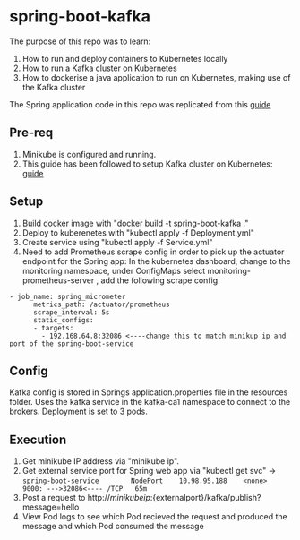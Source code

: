 # spring-boot-kafka

The purpose of this repo was to learn:

1. How to run and deploy containers to Kubernetes locally
2. How to run a Kafka cluster on Kubernetes
3. How to dockerise a java application to run on Kubernetes, making use of the Kafka cluster

The Spring application code in this repo was replicated from this [guide](https://www.confluent.io/blog/apache-kafka-spring-boot-application/)

## Pre-req
1. Minikube is configured and running.
2. This guide has been followed to setup Kafka cluster on Kubernetes: [guide](https://technology.amis.nl/2019/03/24/running-apache-kafka-on-minikube/)

## Setup
1. Build docker image with "docker build -t spring-boot-kafka ."
2. Deploy to kuberenetes with "kubectl apply -f Deployment.yml"
3. Create service using "kubectl apply -f Service.yml"
4. Need to add Prometheus scrape config in order to pick up the actuator endpoint for the Spring app: In the kubernetes dashboard, change to the monitoring namespace, under ConfigMaps select monitoring-prometheus-server , add the following scrape config 
```
- job_name: spring_micrometer
      metrics_path: /actuator/prometheus
      scrape_interval: 5s
      static_configs:
      - targets: 
        - 192.168.64.8:32086 <----change this to match minikup ip and port of the spring-boot-service
```

## Config
Kafka config is stored in Springs application.properties file in the resources folder. Uses the kafka service in the kafka-ca1 namespace to connect to the brokers.
Deployment is set to 3 pods.

## Execution
1. Get minikube IP address via "minikube ip".
2. Get external service port for Spring web app via "kubectl get svc" -> ```spring-boot-service        NodePort    10.98.95.188    <none>        9000: --->32086<---- /TCP   65m```
3. Post a request to http://${minikubeip}:${externalport}/kafka/publish?message=hello
4. View Pod logs to see which Pod recieved the request and produced the message and which Pod consumed the message
